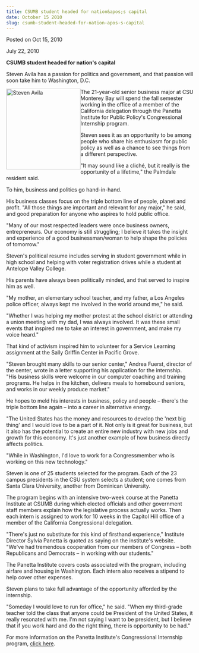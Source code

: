 ```yaml
---
title: CSUMB student headed for nation&apos;s capital
date: October 15 2010
slug: csumb-student-headed-for-nation-apos-s-capital
---
```





<span class="date">Posted on Oct 15, 2010    </span>
<p>July 22, 2010</p>
<strong>CSUMB student headed for nation&apos;s capital</strong>
<p>Steven Avila has a passion for politics and government, and that
passion will soon take him to Washington, D.C.</p>
<p><img alt="Steven Avila" height="217" src="http://news.csumb.edu/sites/default/files/65/igx_migrate/images/Avila.Steven_sm.jpg" style="float:left" width="200">The 21-year-old senior business
major at CSU Monterey Bay will spend the fall semester working in
the office of a member of the California delegation through the
Panetta Institute for Public Policy&apos;s Congressional Internship
program.</img></p>
<p>Steven sees it as an opportunity to be among people who share
his enthusiasm for public policy as well as a chance to see things
from a different perspective.</p>
<p>&quot;It may sound like a clich&#xE9;, but it really is the opportunity of
a lifetime,&quot; the Palmdale resident said.</p>
<p>To him, business and politics go hand-in-hand.</p>
<p>His business classes focus on the triple bottom line of people,
planet and profit. &quot;All those things are important and relevant for
any major,&quot; he said, and good preparation for anyone who aspires to
hold public office.</p>
<p>&quot;Many of our most respected leaders were once business owners,
entrepreneurs. Our economy is still struggling; I believe it takes
the insight and experience of a good businessman/woman to help
shape the policies of tomorrow.&quot;</p>
<p>Steven&apos;s political resume includes serving in student government
while in high school and helping with voter registration drives
while a student at Antelope Valley College.</p>
<p>His parents have always been politically minded, and that served
to inspire him as well.</p>
<p>&quot;My mother, an elementary school teacher, and my father, a Los
Angeles police officer, always kept me involved in the world around
me,&quot; he said.</p>
<p>&quot;Whether I was helping my mother protest at the school district
or attending a union meeting with my dad, I was always involved. It
was these small events that inspired me to take an interest in
government, and make my voice heard.&quot;</p>
<p>That kind of activism inspired him to volunteer for a Service
Learning assignment at the Sally Griffin Center in Pacific
Grove.</p>
<p>&quot;Steven brought many skills to our senior center,&quot; Andrea
Fuerst, director of the center, wrote in a letter supporting his
application for the internship. &quot;His business skills were welcome
in our computer coaching and training programs. He helps in the
kitchen, delivers meals to homebound seniors, and works in our
weekly produce market.&quot;</p>
<p>He hopes to meld his interests in business, policy and people &#x2013;
there&apos;s the triple bottom line again &#x2013; into a career in alternative
energy.</p>
<p>&quot;The United States has the money and resources to develop the
&apos;next big thing&apos; and I would love to be a part of it. Not only is
it great for business, but it also has the potential to create an
entire new industry with new jobs and growth for this economy. It&apos;s
just another example of how business directly affects politics.</p>
<p>&quot;While in Washington, I&apos;d love to work for a Congressmember who
is working on this new technology.&quot;</p>
<p>Steven is one of 25 students selected for the program. Each of
the 23 campus presidents in the CSU system selects a student; one
comes from Santa Clara University, another from Dominican
University.</p>
<p>The program begins with an intensive two-week course at the
Panetta Institute at CSUMB during which elected officials and other
government staff members explain how the legislative process
actually works. Then each intern is assigned to work for 10 weeks
in the Capitol Hill office of a member of the California
Congressional delegation.</p>
<p>&quot;There&apos;s just no substitute for this kind of firsthand
experience,&quot; Institute Director Sylvia Panetta is quoted as saying
on the institute&apos;s website. &quot;We&apos;ve had tremendous cooperation from
our members of Congress &#x2013; both Republicans and Democrats &#x2013; in
working with our students.&quot;</p>
<p>The Panetta Institute covers costs associated with the program,
including airfare and housing in Washington. Each intern also
receives a stipend to help cover other expenses.</p>
<p>Steven plans to take full advantage of the opportunity afforded
by the internship.</p>
<p>&quot;Someday I would love to run for office,&quot; he said. &quot;When my
third-grade teacher told the class that anyone could be President
of the United States, it really resonated with me. I&apos;m not saying I
want to be president, but I believe that if you work hard and do
the right thing, there is opportunity to be had.&quot;</p>
<p>For more information on the Panetta Institute&apos;s Congressional
Internship program, <a href="http://www.panettainstitute.org/programs/study-with-us/congressional-intern-training/" rel="nofollow">click here</a>.</p>
<p>&#xA0;</p>
<p>&#xA0;</p>
<p>&#xA0;</p>
<p>&#xA0;</p>
<p>&#xA0;</p>
<p>&#xA0;</p>
<p>&#xA0;</p>
<p>&#xA0;</p>
<p>&#xA0;</p>
<p>&#xA0;</p>
<p>&#xA0;</p>





